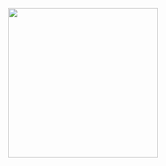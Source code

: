 
<p align="center"><img src="https://github.com/kadiroruc/ProjectsOnHackingWithSwift/assets/92309764/f5eede04-94bc-40fb-ae5c-e3bdd69ba1a7" width="300"></p>
